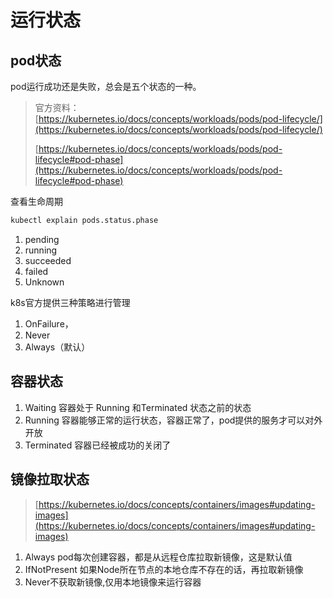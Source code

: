 # 运行状态

## pod状态

pod运行成功还是失败，总会是五个状态的一种。

> 官方资料：[https://kubernetes.io/docs/concepts/workloads/pods/pod-lifecycle/](https://kubernetes.io/docs/concepts/workloads/pods/pod-lifecycle/)
>
> [https://kubernetes.io/docs/concepts/workloads/pods/pod-lifecycle#pod-phase](https://kubernetes.io/docs/concepts/workloads/pods/pod-lifecycle#pod-phase)

查看生命周期

```bash
kubectl explain pods.status.phase
```

1. pending
2. running
3. succeeded
4. failed
5. Unknown

k8s官方提供三种策略进行管理

1. OnFailure，
2. Never
3. Always（默认）

## 容器状态

1. Waiting 容器处于 Running 和Terminated 状态之前的状态
2. &#x20;Running 容器能够正常的运行状态，容器正常了，pod提供的服务才可以对外开放&#x20;
3. Terminated 容器已经被成功的关闭了

## 镜像拉取状态

> [https://kubernetes.io/docs/concepts/containers/images#updating-images](https://kubernetes.io/docs/concepts/containers/images#updating-images)

1. &#x20;Always pod每次创建容器，都是从远程仓库拉取新镜像，这是默认值&#x20;
2. IfNotPresent 如果Node所在节点的本地仓库不存在的话，再拉取新镜像&#x20;
3. Never不获取新镜像,仅用本地镜像来运行容器


